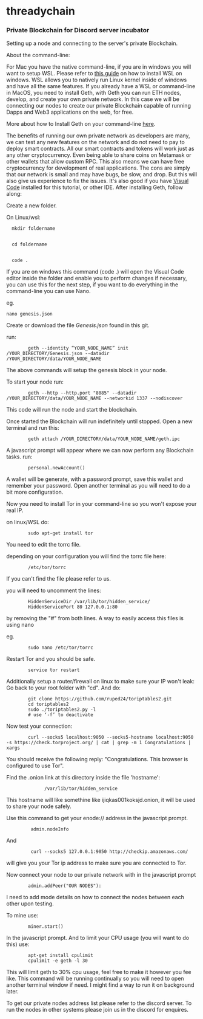 # threadychain
<h3>Private Blockchain for Discord server incubator</h3>


Setting up a node and connecting to the server's private Blockchain.


About the command-line:


For Mac you have the native command-line, if you are in windows you will want to setup WSL. Please refer to [this guide](https://docs.microsoft.com/en-us/windows/wsl/install-win10) on how to install WSL on windows. WSL allows you to natively run Linux kernel inside of windows and have all the same features.
If you already have a WSL or command-line in MacOS, you need to install Geth, with Geth you can run ETH nodes, develop, and create your own private network. In this case we will be connecting our nodes to create our private Blockchain capable of running Dapps and Web3 applications on the web, for free.


More about how to Install Geth on your command-line [here](https://geth.ethereum.org/docs/install-and-build/installing-geth).


The benefits of running our own private network as developers are many, we can test any new features on the network and do not need to pay to deploy smart contracts. All our smart contracts and tokens will work just as any other cryptocurrency. Even being able to share coins on Metamask or other wallets that allow custom RPC. This also means we can have free cryptocurrency for development of real applications. The cons are simply that our network is small and may have bugs, be slow, and drop. But this will also give us experience to fix the issues.
It's also good if you have [Visual Code](https://code.visualstudio.com/) installed for this tutorial, or other IDE.
After installing Geth, follow along:


Create a new folder.


On Linux/wsl:

      mkdir foldername
      
      
      cd foldername
      
      
      code . 
     
If you are on windows this command (code .) will open the Visual Code editor inside the folder and enable you to perform changes if necessary, you can use this for the next step, if you want to do everything in the command-line you can use Nano.


eg. 

    nano genesis.json

Create or download the file *Genesis.json* found in this git.


run:

            geth --identity “YOUR_NODE_NAME” init /YOUR_DIRECTORY/Genesis.json --datadir /YOUR_DIRECTORY/data/YOUR_NODE_NAME
  
  
The above commands will setup the genesis block in your node.

To start your node run:

            geth --http --http.port "8085" --datadir /YOUR_DIRECTORY/data/YOUR_NODE_NAME --networkid 1337 --nodiscover

This code will run the node and start the blockchain.

Once started the Blockchain will run indefinitely until stopped. Open a new terminal and run this:

            geth attach /YOUR_DIRECTORY/data/YOUR_NODE_NAME/geth.ipc

A javascript prompt will appear where we can now perform any Blockchain tasks.
run:

            personal.newAccount()

A wallet will be generate, with a password prompt, save this wallet and remember your password. Open another terminal as you will need to do a bit more configuration.

Now you need to install Tor in your command-line so you won't expose your real IP.

on linux/WSL do:

            sudo apt-get install tor
            
You need to edit the torrc file.

depending on your configuration you will find the torrc file here:

            /etc/tor/torrc
            
If you can't find the file please refer to us.

you will need to uncomment the lines: 

            HiddenServiceDir /var/lib/tor/hidden_service/
            HiddenServicePort 80 127.0.0.1:80 
            
by removing the "#" from both lines.
A way to easily access this files is using nano

eg.

            sudo nano /etc/tor/torrc
 
Restart Tor and you should be safe. 

            service tor restart
            
Additionally setup a router/firewall on linux to make sure your IP won't leak:
Go back to your root folder with "cd". And do:

            git clone https://github.com/ruped24/toriptables2.git
            cd toriptables2
            sudo ./toriptables2.py -l
            # use ‘-f’ to deactivate
            
Now test your connection:

            curl --socks5 localhost:9050 --socks5-hostname localhost:9050 -s https://check.torproject.org/ | cat | grep -m 1 Congratulations | xargs
            
You should receive the following reply: "Congratulations. This browser is configured to use Tor".

Find the .onion link at this directory inside the file 'hostname':

                  /var/lib/tor/hidden_service
                  
This hostname will like somethine like ijiqkas001koksjd.onion, it will be used to share your node safely. 
                  

Use this command to get your enode:// address in the javascript prompt. 

             admin.nodeInfo
             
And 

             curl --socks5 127.0.0.1:9050 http://checkip.amazonaws.com/
             
will give you your Tor ip address to make sure you are connected to Tor.


Now connect your node to our private network with in the javascript prompt

            admin.addPeer("OUR NODES"):


I need to add mode details on how to connect the nodes between each other upon testing.

To mine use:

            miner.start()
            
In the javascript prompt.
And to limit your CPU usage (you will want to do this) use:

            apt-get install cpulimit
            cpulimit -e geth -l 30
            
This will limit geth to 30% cpu usage, feel free to make it however you fee like. This command will be running continually so you will need to open another terminal window if need. I might find a way to run it on background later.
            
  
To get our private nodes address list please refer to the discord server.
To run the nodes in other systems please join us in the discord for enquires. 



  
 
